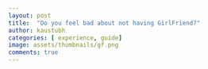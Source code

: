 ```yaml
---
layout: post
title:  "Do you feel bad about not having GirlFriend?"
author: kaustubh
categories: [ experience, guide]
image: assets/thumbnails/gf.png
comments: true
---
```


